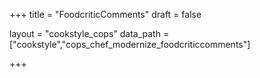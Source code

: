 +++
title = "FoodcriticComments"
draft = false

layout = "cookstyle_cops"
data_path = ["cookstyle","cops_chef_modernize_foodcriticcomments"]

+++

<!-- The content of this page is automatically generated from the
cops_chef_modernize_foodcriticcomments.yml file in github.com/chef/cookstyle/blob/main/docs-chef-io/data/cookstyle/. -->
